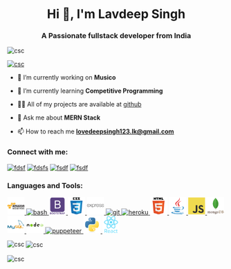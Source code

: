 <h1 align="center">Hi 👋, I'm Lavdeep Singh</h1>
<h3 align="center">A Passionate fullstack developer from India</h3>

<p align="left"> <img src="https://komarev.com/ghpvc/?username=coolguy08&label=Profile%20views&color=0e75b6&style=flat" alt="csc" /> </p>

<p align="left"> <a href="https://github.com/ryo-ma/github-profile-trophy"><img src="https://github-profile-trophy.vercel.app/?username=coolguy08" alt="csc" /></a> </p>

- 🔭 I’m currently working on **Musico**

- 🌱 I’m currently learning **Competitive Programming**

- 👨‍💻 All of my projects are available at [github](https://github.com/coolguy08?tab=repositories)

- 💬 Ask me about **MERN Stack**

- 📫 How to reach me **lovedeepsingh123.lk@gmail.com**


<h3 align="left">Connect with me:</h3>
<p align="left">
<a href="https://www.linkedin.com/in/lavdeep-singh-82a240166/" target="blank"><img align="center" src="https://cdn.jsdelivr.net/npm/simple-icons@3.1.0/icons/linkedin.svg" alt="fdsf" height="30" width="40" /></a>
<a href="https://www.codechef.com/users/dragohunterz_12" target="blank"><img align="center" src="https://cdn.jsdelivr.net/npm/simple-icons@3.1.0/icons/codechef.svg" alt="fdsfs" height="30" width="40" /></a>
<a href="https://www.hackerrank.com/fsdf" target="blank"><img align="center" src="https://cdn.jsdelivr.net/npm/simple-icons@3.1.0/icons/hackerrank.svg" alt="fsdf" height="30" width="40" /></a>
<a href="https://www.leetcode.com/fsdf" target="blank"><img align="center" src="https://cdn.jsdelivr.net/npm/simple-icons@3.1.0/icons/leetcode.svg" alt="fsdf" height="30" width="40" /></a>

</p>

<h3 align="left">Languages and Tools:</h3>
<p align="left"> <a href="https://aws.amazon.com" target="_blank"> <img src="https://raw.githubusercontent.com/devicons/devicon/master/icons/amazonwebservices/amazonwebservices-original-wordmark.svg" alt="aws" width="40" height="40"/> </a> <a href="https://www.gnu.org/software/bash/" target="_blank"> <img src="https://www.vectorlogo.zone/logos/gnu_bash/gnu_bash-icon.svg" alt="bash" width="40" height="40"/> </a> <a href="https://getbootstrap.com" target="_blank"> <img src="https://raw.githubusercontent.com/devicons/devicon/master/icons/bootstrap/bootstrap-plain-wordmark.svg" alt="bootstrap" width="40" height="40"/> </a> <a href="https://www.w3schools.com/css/" target="_blank"> <img src="https://raw.githubusercontent.com/devicons/devicon/master/icons/css3/css3-original-wordmark.svg" alt="css3" width="40" height="40"/> </a> <a href="https://expressjs.com" target="_blank"> <img src="https://raw.githubusercontent.com/devicons/devicon/master/icons/express/express-original-wordmark.svg" alt="express" width="40" height="40"/> </a> <a href="https://git-scm.com/" target="_blank"> <img src="https://www.vectorlogo.zone/logos/git-scm/git-scm-icon.svg" alt="git" width="40" height="40"/> </a> <a href="https://heroku.com" target="_blank"> <img src="https://www.vectorlogo.zone/logos/heroku/heroku-icon.svg" alt="heroku" width="40" height="40"/> </a> <a href="https://www.w3.org/html/" target="_blank"> <img src="https://raw.githubusercontent.com/devicons/devicon/master/icons/html5/html5-original-wordmark.svg" alt="html5" width="40" height="40"/> </a> <a href="https://www.java.com" target="_blank"> <img src="https://raw.githubusercontent.com/devicons/devicon/master/icons/java/java-original.svg" alt="java" width="40" height="40"/> </a> <a href="https://developer.mozilla.org/en-US/docs/Web/JavaScript" target="_blank"> <img src="https://raw.githubusercontent.com/devicons/devicon/master/icons/javascript/javascript-original.svg" alt="javascript" width="40" height="40"/> </a> <a href="https://www.mongodb.com/" target="_blank"> <img src="https://raw.githubusercontent.com/devicons/devicon/master/icons/mongodb/mongodb-original-wordmark.svg" alt="mongodb" width="40" height="40"/> </a> <a href="https://www.mysql.com/" target="_blank"> <img src="https://raw.githubusercontent.com/devicons/devicon/master/icons/mysql/mysql-original-wordmark.svg" alt="mysql" width="40" height="40"/> </a> <a href="https://nodejs.org" target="_blank"> <img src="https://raw.githubusercontent.com/devicons/devicon/master/icons/nodejs/nodejs-original-wordmark.svg" alt="nodejs" width="40" height="40"/> </a> <a href="https://github.com/puppeteer/puppeteer" target="_blank"> <img src="https://www.vectorlogo.zone/logos/pptrdev/pptrdev-official.svg" alt="puppeteer" width="40" height="40"/> </a> <a href="https://www.python.org" target="_blank"> <img src="https://raw.githubusercontent.com/devicons/devicon/master/icons/python/python-original.svg" alt="python" width="40" height="40"/> </a> <a href="https://reactjs.org/" target="_blank"> <img src="https://raw.githubusercontent.com/devicons/devicon/master/icons/react/react-original-wordmark.svg" alt="react" width="40" height="40"/> </a> </p>

<p><img align="left" src="https://github-readme-stats.vercel.app/api/top-langs?username=coolguy08&show_icons=true&locale=en&layout=compact" alt="csc" /></p>

<p>&nbsp;<img align="center" src="https://github-readme-stats.vercel.app/api?username=coolguy08&show_icons=true&locale=en" alt="csc" /></p>

<p><img align="center" src="https://github-readme-streak-stats.herokuapp.com/?user=coolguy08&" alt="csc" /></p>
